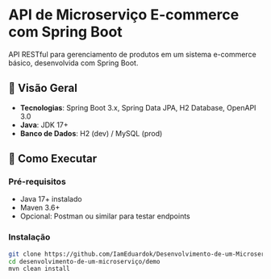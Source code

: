 # API de Microserviço E-commerce com Spring Boot

API RESTful para gerenciamento de produtos em um sistema e-commerce básico, desenvolvida com Spring Boot.

## 📌 Visão Geral

- **Tecnologias**: Spring Boot 3.x, Spring Data JPA, H2 Database, OpenAPI 3.0
- **Java**: JDK 17+
- **Banco de Dados**: H2 (dev) / MySQL (prod)

## 🚀 Como Executar

### Pré-requisitos
- Java 17+ instalado
- Maven 3.6+
- Opcional: Postman ou similar para testar endpoints

### Instalação
```bash
git clone https://github.com/IamEduardok/Desenvolvimento-de-um-Microservico-com-Spring-Boot.git
cd desenvolvimento-de-um-microserviço/demo
mvn clean install